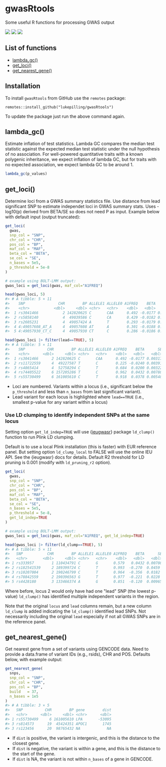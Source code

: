 # gwasRtools
Some useful R functions for processing GWAS output

[![](https://img.shields.io/badge/version-0.1.1-informational.svg)](https://github.com/lukepilling/gwasRtools)
[![](https://img.shields.io/github/last-commit/lukepilling/gwasRtools.svg)](https://github.com/lukepilling/gwasRtools/commits/master)
[![](https://img.shields.io/badge/lifecycle-experimental-orange)](https://www.tidyverse.org/lifecycle/#experimental)


## List of functions
  - [lambda_gc()](#lambda_gc)
  - [get_loci()](#get_loci)
  - [get_nearest_gene()](#get_nearest_gene)


## Installation
To install `gwasRtools` from GitHub use the `remotes` package:

`remotes::install_github("lukepilling/gwasRtools")`

To update the package just run the above command again.


## lambda_gc()
Estimate inflation of test statistics. Lambda GC compares the median test statistic against the expected median test statistic under the null hypothesis of no association. For well-powered quantitative traits with a known polygenic inheritance, we expect inflation of lambda GC, but for traits with no expected association, we expect lambda GC to be around 1.

```r
lambda_gc(p_values)
```

## get_loci()
Determine loci from a GWAS summary statistics file. Use distance from lead significant SNP to estimate independet loci in GWAS summary stats. Uses -log10(p) derived from BETA/SE so does not need P as input. Example below with default input (output truncated):

```r
get_loci(
  gwas,
  snp_col = "SNP",
  chr_col = "CHR",
  pos_col = "BP",
  maf_col = "MAF",
  beta_col = "BETA",
  se_col = "SE",
  n_bases = 5e5,
  p_threshold = 5e-8
)

# example using BOLT-LMM output:
gwas_loci = get_loci(gwas, maf_col="A1FREQ")

head(gwas_loci, 5)
#> # A tibble: 5 × 11
#>    SNP               CHR        BP ALLELE1 ALLELE0 A1FREQ    BETA      SE  P_BOLT_LMM locus lead 
#>    <chr>           <dbl>     <dbl> <chr>   <chr>    <dbl>   <dbl>   <dbl>       <dbl> <dbl> <lgl>
#>  1 rs3041466           2 142820625 C       CAA      0.492 -0.0177 0.00317 0.000000021     1 TRUE 
#>  2 rs5858140           4  49039586 C       CA       0.429 -0.0182 0.00332 0.000000036     2 FALSE
#>  3 rs2605231           4  49057424 A       T        0.293 -0.0179 0.00329 0.000000044     2 FALSE
#>  4 4:49057608_AT_A     4  49057608 AT      A        0.301 -0.0188 0.00338 0.000000024     2 FALSE
#>  5 4:49057930_CT_C     4  49057930 CT      C        0.286 -0.0186 0.00336 0.000000029     2 FALSE

head(gwas_loci |> filter(lead==TRUE), 5)
#> # A tibble: 5 × 11
#>    SNP          CHR        BP ALLELE1 ALLELE0 A1FREQ    BETA      SE P_BOLT_LMM locus lead 
#>    <chr>      <dbl>     <dbl> <chr>   <chr>    <dbl>   <dbl>   <dbl>      <dbl> <dbl> <lgl>
#>  1 rs3041466      2 142820625 C       CAA      0.492 -0.0177 0.00317   2.10e- 8     1 TRUE 
#>  2 rs11722559     4  49227587 T       C        0.225 -0.0240 0.00391   7.70e-10     2 TRUE 
#>  3 rs4865414      4  52758294 C       T        0.684  0.0200 0.00322   5.10e-10     3 TRUE 
#>  4 rs74405522     6 157205286 T       C        0.962  0.0432 0.00788   4.20e- 8     4 TRUE 
#>  5 rs55730499     6 161005610 C       T        0.918  0.0378 0.00548   5.80e-12     5 TRUE
```

 - Loci are numbered. Variants within a locus (i.e., significant below the `p_threshold` and less than `n_bases` from last significant variant).
 - Lead variant for each locus is highlighted where `lead==TRUE` (i.e., smallest p-value for any variant within a locus)

### Use LD clumping to identify independent SNPs at the same locus 

Setting option `get_ld_indep=TRUE` will use {[ieugwasr](https://github.com/MRCIEU/ieugwasr)} package `ld_clump()` function to run Plink LD clumping. 

Default is to use a local Plink installation (this is faster) with EUR reference panel. But setting option `ld_clump_local` to FALSE will use the online IEU API. See the {ieugwasr} docs for details. Default R2 threshold for LD pruning is 0.001 (modify with `ld_pruning_r2` option). 

```r
get_loci(
  gwas,
  snp_col = "SNP",
  chr_col = "CHR",
  pos_col = "BP",
  maf_col = "MAF",
  beta_col = "BETA",
  se_col = "SE",
  n_bases = 5e5,
  p_threshold = 5e-8,
  get_ld_indep=TRUE
)

# example using BOLT-LMM output:
gwas_loci = get_loci(gwas, maf_col="A1FREQ", get_ld_indep=TRUE)

head(gwas_loci |> filter(ld_clump==TRUE), 5)
#> # A tibble: 5 × 11
#>   SNP           CHR        BP ALLELE1 ALLELE0 A1FREQ    BETA      SE P_BOLT_LMM locus lead  ld_indep
#>   <chr>       <dbl>     <dbl> <chr>   <chr>    <dbl>   <dbl>   <dbl>      <dbl> <dbl> <lgl> <lgl>
#> 1 rs333957        1 110434791 C       G       0.579   0.0432 0.00708  9.2 e- 10     1 TRUE  TRUE
#> 2 rs182541539     2 189399724 C       T       0.993  -0.270  0.0459   1   e-  8     2 FALSE TRUE
#> 3 rs10207004      2 190246799 C       T       0.964  -0.356  0.0182   1.20e- 88     2 FALSE TRUE
#> 4 rs78842559      2 190396563 G       T       0.977  -0.221  0.0228   3.20e- 23     2 FALSE TRUE
#> 5 rs4428180       3 133466374 A       G       0.851  -0.120  0.00965  7.5 e- 38     3 TRUE  TRUE
```

Where before, locus 2 would only have had one "lead" SNP (the lowest p-value) `ld_clump()` has identified multiple independent variants in the region.

Note that the original `locus` and `lead` columns remain, but a new column `ld_clump` is added indicating the `ld_clump()` identified lead SNPs. Not necessarily including the original `lead` especially if not all GWAS SNPs are in the reference panel.


## get_nearest_gene()
Get nearest gene from a set of variants using GENCODE data. Need to provide a data.frame of variant IDs (e.g., rsids), CHR and POS. Defaults below, with example output:

```r
get_nearest_gene(
  snps,
  snp_col = "SNP",
  chr_col = "CHR",
  pos_col = "BP",
  build   = 37,
  n_bases = 1e5
)
#> # A tibble: 3 × 5
#>   SNP          CHR        BP gene        dist
#>   <chr>      <dbl>     <dbl> <chr>      <dbl>
#> 1 rs55730499     6 161005610 LPA       -53095
#> 3 rs814573      19  45424351 APOC1       1745
#> 3 rs123456      20  98765432 NA            NA
```
 - If `dist` is positive, the variant is intergenic, and this is the distance to the closest gene.
 - If `dist` is negative, the variant is within a gene, and this is the distance to the start of the gene.
 - If `dist` is NA, the variant is not within `n_bases` of a gene in GENCODE.

